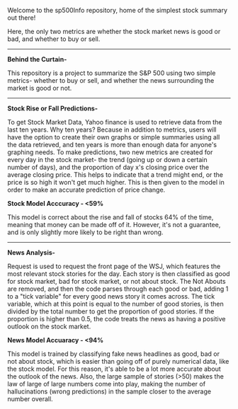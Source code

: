 
Welcome to the sp500Info repository, home of the simplest stock summary out there!

Here, the only two metrics are whether the stock market news is good or bad, and whether to buy or sell.
_____________________________________________________________________________________________________________________________________________________________________________________________________________________

**Behind the Curtain-**

This repository is a project to summarize the S&P 500 using two simple metrics- whether to buy or sell, and whether the news surrounding the market is good or not.
_____________________________________________________________________________________________________________________________________________________________________________________________________________________

**Stock Rise or Fall Predictions-**

To get Stock Market Data, Yahoo finance is used to retrieve data from the last ten years. Why ten years? Because in addition to metrics, users will have the option to create their own graphs or simple summaries using all the data retrieved, and ten years is more than enough data for anyone's graphing needs. To make predictions, two new metrics are created for every day in the stock market- the trend (going up or down a certain number of days), and the proportion of day x's closing price over the average closing price. This helps to indicate that a trend might end, or the price is so high it won't get much higher. This is then given to the model in order to make an accurate prediction of price change.

**Stock Model Acccuracy - <59%**

This model is correct about the rise and fall of stocks 64% of the time, meaning that money can be made off of it. However, it's not a guarantee, and is only slightly more likely to be right than wrong.
_____________________________________________________________________________________________________________________________________________________________________________________________________________________

**News Analysis-**

Request is used to request the front page of the WSJ, which features the most relevant stock stories for the day. Each story is then classified as good for stock market, bad for stock market, or not about stock. The Not Abouts are removed, and then the code parses through each good or bad, adding 1 to a "tick variable" for every good news story it comes across. The tick variable, which at this point is equal to the number of good stories, is then divided by the total number to get the proportion of good stories. If the proportion is higher than 0.5, the code treats the news as having a positive outlook on the stock market.

**News Model Accuaracy - <94%**

This model is trained by classifying fake news headlines as good, bad or not about stock, which is easier than going off of purely numerical data, like the stock model. For this reason, it's able to be a lot more accurate about the outlook of the news. Also, the large sample of stories (>50) makes the law of large of large numbers come into play, making the number of hallucinations (wrong predictions) in the sample closer to the average number overall. 

